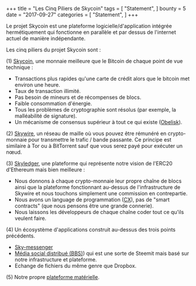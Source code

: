 +++
title = "Les Cinq Piliers de Skycoin"
tags = [
    "Statement",
]
bounty = 5
date = "2017-09-27"
categories = [
    "Statement",
]
+++

Le projet Skycoin est une plateforme logicielle/d'application intégrée hermétiquement qui fonctionne en parallèle et par dessus de l'internet actuel de manière indépendante.

Les cinq piliers du projet Skycoin sont :

(1) [Skycoin](https://github.com/skycoin/skycoin), une monnaie meilleure que le Bitcoin de chaque point de vue technique :

 - Transactions plus rapides qu'une carte de crédit alors que le bitcoin met environ une heure.
 - Taux de transaction illimité.
 - Pas besoin de mineurs et de récompenses de blocs.
 - Faible consommation d'énergie.
 - Tous les problèmes de cryptographie sont résolus (par exemple, la malléabilité de signature).
 - Un mécanisme de consensus supérieur à tout ce qui existe
   ([Obelisk](/statement/obelisk-the-skycoin-consensus-algorithm/)).

(2) [Skywire](/tags/skywire/), un réseau de maille où vous pouvez être rémunéré en crypto-monnaie pour transmettre le trafic / bande passante. 
Ce principe est similaire à Tor ou à BitTorrent sauf que vous serez payé pour exécuter un nœud.

(3) [Skyledger](https://www.skyledger.net), une plateforme qui représente notre vision de l'ERC20 d'Ethereum mais bien meilleure :

 - Nous donnons à chaque crypto-monnaie leur propre chaîne de blocs ainsi que la plateforme fonctionnant au-dessus de l'infrastructure de Skywire et nous touchons simplement une commission en contrepartie.
 - Nous avons un language de programmation ([CX](/overview/cx-overview/)),
   pas de "smart contracts" (que nous pensons être une grande connerie).
 - Nous laissons les développeurs de chaque chaîne coder tout ce qu'ils veulent faire.

(4) Un écosystème d'applications construit au-dessus des trois points précédents.

 - [Sky-messenger](http://messenger.skycoin.net/)
 - [Média social distribué (BBS)](https://github.com/skycoin/bbs))
   qui est une sorte de Steemit mais basé sur notre infrastructure et plateforme.
 - Echange de fichiers du même genre que Dropbox. 

(5) Notre propre [plateforme matérielle](/statement/skywire-miner-hardware-for-the-next-internet/).
